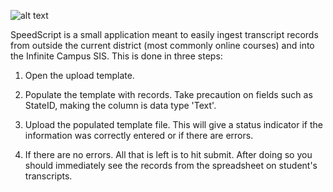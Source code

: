 ![alt text](https://raw.githubusercontent.com/boda7760/SpeedScript/SpeedScript/images/Application.png)

SpeedScript is a small application meant to easily ingest transcript records from outside the current district (most commonly online courses) and into the Infinite Campus SIS. This is done in three steps:

1. Open the upload template.

2. Populate the template with records. Take precaution on fields such as StateID, making the column is data type 'Text'.

3. Upload the populated template file. This will give a status indicator if the information was correctly entered or if there are errors.

4. If there are no errors. All that is left is to hit submit. After doing so you should immediately see the records from the spreadsheet on student's transcripts.